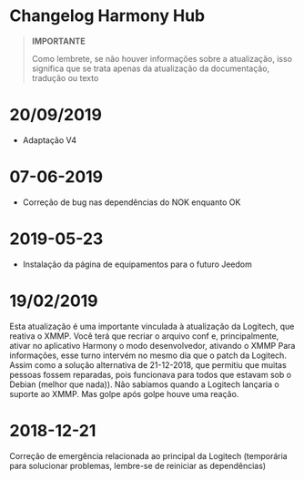 # Changelog Harmony Hub

>**IMPORTANTE**
>
>Como lembrete, se não houver informações sobre a atualização, isso significa que se trata apenas da atualização da documentação, tradução ou texto

# 20/09/2019

- Adaptação V4

# 07-06-2019

- Correção de bug nas dependências do NOK enquanto OK

# 2019-05-23

- Instalação da página de equipamentos para o futuro Jeedom

# 19/02/2019

Esta atualização é uma importante vinculada à atualização da Logitech, que reativa o XMMP. Você terá que recriar o arquivo conf e, principalmente, ativar no aplicativo Harmony o modo desenvolvedor, ativando o XMMP
Para informações, esse turno intervém no mesmo dia que o patch da Logitech. Assim como a solução alternativa de 21-12-2018, que permitiu que muitas pessoas fossem reparadas, pois funcionava para todos que estavam sob o Debian (melhor que nada)). Não sabíamos quando a Logitech lançaria o suporte ao XMMP. Mas golpe após golpe houve uma reação.

# 2018-12-21

Correção de emergência relacionada ao principal da Logitech (temporária para solucionar problemas, lembre-se de reiniciar as dependências)
